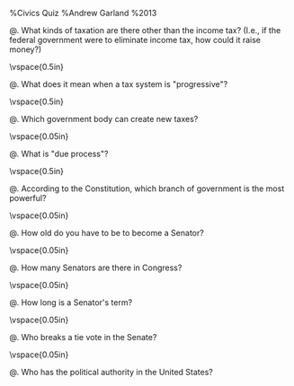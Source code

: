 %Civics Quiz
%Andrew Garland
%2013

<!--pandoc command
pandoc CivicQuiz.md -o H-CivicsQuiz.pdf --template=senate --latex-engine=xelatex --variable=mainfont:"Adobe Caslon Pro" -s -S --variable=subtitle:"SEP Mock Senate"
-->

@. What kinds of taxation are there other than the income tax? (I.e., if the federal government were to eliminate income tax, how could it raise money?)

\vspace{0.5in}

@. What does it mean when a tax system is "progressive"?

\vspace{0.5in}

@. Which government body can create new taxes?

\vspace{0.05in}

@. What is "due process"?

\vspace{0.5in}

@. According to the Constitution, which branch of government is the most powerful?

\vspace{0.05in}

@. How old do you have to be to become a Senator?

\vspace{0.05in}

@. How many Senators are there in Congress?

\vspace{0.05in}

@. How long is a Senator's term?

\vspace{0.05in}

@. Who breaks a tie vote in the Senate?

\vspace{0.05in}

@. Who has the political authority in the United States?
